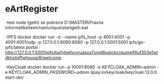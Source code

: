 # eArtRegister

-test node (geth) se pokrece 
D:\MASTER\Pravna informatika\testchain\clique\startgeth.bat

-IPFS docker 
docker run -d --name ipfs_host -p 4001:4001 -p 4001:4001/udp -p 127.0.0.1:9090:8080 -p 127.0.0.1:5001:5001 ipfs/go-ipfs:latest
portal : http://127.0.0.1:5001/ipfs/bafybeihcyruaeza7uyjd6ugicbcrqumejf6uf353e5etdkhotqffwtguva/#/welcome

-KeyCloak docker
docker run -p 10001:8080 -e KEYCLOAK_ADMIN=admin -e KEYCLOAK_ADMIN_PASSWORD=admin quay.io/keycloak/keycloak:13.0.0 start-dev